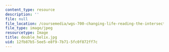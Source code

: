 ```yaml
---
content_type: resource
description: ''
file: null
file_location: /coursemedia/wgs-700-changing-life-reading-the-intersections-of-gender-race-biology-and-literature-spring-2017/12fb87b55ee5e8f97b715fc0f872ff7c_double_helix.jpg
file_type: image/jpeg
resourcetype: Image
title: double_helix.jpg
uid: 12fb87b5-5ee5-e8f9-7b71-5fc0f872ff7c
---
```

